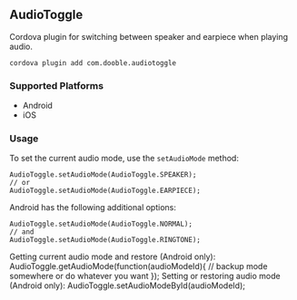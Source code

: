 ## AudioToggle

Cordova plugin for switching between speaker and earpiece when playing audio.

    cordova plugin add com.dooble.audiotoggle

### Supported Platforms

- Android
- iOS

### Usage

To set the current audio mode, use the `setAudioMode` method:

    AudioToggle.setAudioMode(AudioToggle.SPEAKER);
    // or
    AudioToggle.setAudioMode(AudioToggle.EARPIECE);

Android has the following additional options:

    AudioToggle.setAudioMode(AudioToggle.NORMAL);
    // and
    AudioToggle.setAudioMode(AudioToggle.RINGTONE);

Getting current audio mode and restore (Android only):
    AudioToggle.getAudioMode(function(audioModeId){
        // backup mode somewhere or do whatever you want
    });
Setting or restoring audio mode (Android only):
    AudioToggle.setAudioModeById(audioModeId);
